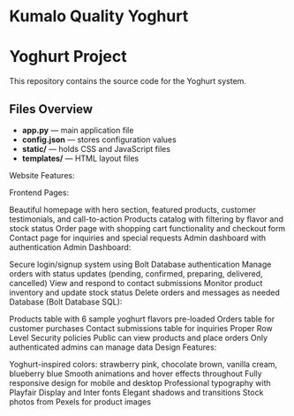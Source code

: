 # Kumalo Quality Yoghurt
# Yoghurt Project

This repository contains the source code for the Yoghurt system.

## Files Overview
- **app.py** — main application file
- **config.json** — stores configuration values
- **static/** — holds CSS and JavaScript files
- **templates/** — HTML layout files

Website Features:

Frontend Pages:

Beautiful homepage with hero section, featured products, customer testimonials, and call-to-action
Products catalog with filtering by flavor and stock status
Order page with shopping cart functionality and checkout form
Contact page for inquiries and special requests
Admin dashboard with authentication
Admin Dashboard:

Secure login/signup system using Bolt Database authentication
Manage orders with status updates (pending, confirmed, preparing, delivered, cancelled)
View and respond to contact submissions
Monitor product inventory and update stock status
Delete orders and messages as needed
Database (Bolt Database SQL):

Products table with 6 sample yoghurt flavors pre-loaded
Orders table for customer purchases
Contact submissions table for inquiries
Proper Row Level Security policies
Public can view products and place orders
Only authenticated admins can manage data
Design Features:

Yoghurt-inspired colors: strawberry pink, chocolate brown, vanilla cream, blueberry blue
Smooth animations and hover effects throughout
Fully responsive design for mobile and desktop
Professional typography with Playfair Display and Inter fonts
Elegant shadows and transitions
Stock photos from Pexels for product images